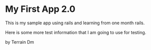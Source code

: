 # My First App 2.0

This is my sample app using rails and learning from one month rails.

Here is some more test information that I am going to use for testing.


by Terrain Dm

